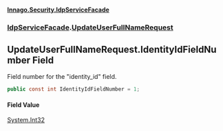 #### [Innago\.Security\.IdpServiceFacade](../../index.md 'index')
### [IdpServiceFacade](../index.md 'IdpServiceFacade').[UpdateUserFullNameRequest](index.md 'IdpServiceFacade\.UpdateUserFullNameRequest')

## UpdateUserFullNameRequest\.IdentityIdFieldNumber Field

Field number for the "identity\_id" field\.

```csharp
public const int IdentityIdFieldNumber = 1;
```

#### Field Value
[System\.Int32](https://learn.microsoft.com/en-us/dotnet/api/system.int32 'System\.Int32')
